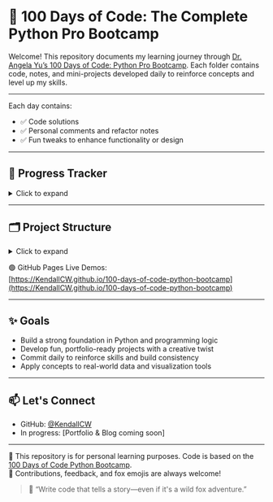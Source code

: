 # 🐍 100 Days of Code: The Complete Python Pro Bootcamp

Welcome! This repository documents my learning journey through [Dr. Angela Yu’s 100 Days of Code: Python Pro Bootcamp](https://www.udemy.com/course/100-days-of-code/). Each folder contains code, notes, and mini-projects developed daily to reinforce concepts and level up my skills.

---

Each day contains:
- ✅ Code solutions
- ✅ Personal comments and refactor notes
- ✅ Fun tweaks to enhance functionality or design

---

## 🧠 Progress Tracker

<details>
<summary>Click to expand</summary>

<pre>
| Day | Topic                         | Status         |
|-----|-------------------------------|----------------|
| 1   | Band Name Generator           | ✅ Completed   |
| 2   | Tip Calculator                | ✅ Completed   |
| 3   | Treasure Island Game          | ✅ Completed   |
| 4   | Rock, Paper, Scissors         | ✅ Completed   |
| 5   | Password Generator            | ✅ Completed   |
| 6   | Phrase Composer               | ✅ Completed   |
| 7   | Hangman Game                  | ✅ Completed   |
| ... | More coming daily             | 🔜 Stay tuned  |
</pre>

</details>

---

## 🗂️ Project Structure

<details>
<summary>Click to expand</summary>

<pre>
100-days-of-code-python-bootcamp/
├── day01/                         # Band Name Generator
│   └── main.py
├── day02/                         # Tip Calculator
│   └── main.py
├── day03/                         # Treasure Island Game
│   └── main.py
├── day04/                         # Rock, Paper, Scissors
│   ├── main.py
│   └── art.py
├── day05/                         # Password Generator
│   ├── main.py
│   └── data.py
├── day06/                         # Phrase Composer
│   └── main.py
├── day07/                         # Hangman Game
│   ├── main.py
│   ├── game.py
│   ├── hangman_art.py
│   └── hangman_words.py
├── docs/                          # GitHub Pages live demos
│   ├── index.html                 # Homepage linking all demos
│   ├── style.css                  # Global stylesheet
│   ├── day01/
│   │   ├── index.html
│   │   └── script.js
│   ├── day02/
│   │   ├── index.html
│   │   └── script.js
│   ├── day03/
│   │   ├── index.html
│   │   └── script.js
│   ├── day04/
│   │   ├── index.html
│   │   └── script.js
│   ├── day05/
│   │   ├── index.html
│   │   └── script.js
│   ├── day06/
│   │   ├── index.html
│   │   └── script.js
│   ├── day07/
│   │   ├── index.html
│   │   └── script.js
├── .gitignore
└── README.md                      # This file!
</pre>

</details>

🟢 GitHub Pages Live Demos:  
[https://KendallCW.github.io/100-days-of-code-python-bootcamp](https://KendallCW.github.io/100-days-of-code-python-bootcamp)

---

## ✨ Goals

- Build a strong foundation in Python and programming logic
- Develop fun, portfolio-ready projects with a creative twist
- Commit daily to reinforce skills and build consistency
- Apply concepts to real-world data and visualization tools

---

## 📫 Let's Connect

- GitHub: [@KendallCW](https://github.com/KendallCW)
- In progress: [Portfolio & Blog coming soon]

---

📄 This repository is for personal learning purposes. Code is based on the [100 Days of Code Python Bootcamp](https://www.udemy.com/course/100-days-of-code/).  
🧠 Contributions, feedback, and fox emojis are always welcome!

> 🦊 “Write code that tells a story—even if it's a wild fox adventure.”
